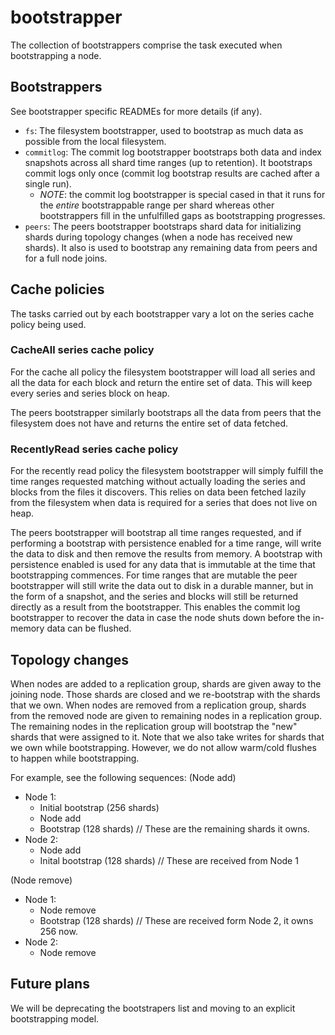 # bootstrapper

The collection of bootstrappers comprise the task executed when bootstrapping a node.

## Bootstrappers

See bootstrapper specific READMEs for more details (if any).
- `fs`: The filesystem bootstrapper, used to bootstrap as much data as possible from the local filesystem.
- `commitlog`: The commit log bootstrapper bootstraps both data and index snapshots across all shard time ranges (up to retention). It bootstraps commit logs only once (commit log bootstrap results are cached after a single run).
  - *NOTE*: the commit log bootstrapper is special cased in that it runs for the *entire* bootstrappable range per shard whereas other bootstrappers fill in the unfulfilled gaps as bootstrapping progresses.
- `peers`: The peers bootstrapper bootstraps shard data for initializing shards during topology changes (when a node has received new shards). It also is used to bootstrap any remaining data from peers and for a full node joins.

## Cache policies

The tasks carried out by each bootstrapper vary a lot on the series cache policy being used.

### CacheAll series cache policy

For the cache all policy the filesystem bootstrapper will load all series and all the data for each block and return the entire set of data. This will keep every series and series block on heap.

The peers bootstrapper similarly bootstraps all the data from peers that the filesystem does not have and returns the entire set of data fetched.

### RecentlyRead series cache policy

For the recently read policy the filesystem bootstrapper will simply fulfill the time ranges requested matching without actually loading the series and blocks from the files it discovers.  This relies on data been fetched lazily from the filesystem when data is required for a series that does not live on heap.

The peers bootstrapper will bootstrap all time ranges requested, and if performing a bootstrap with persistence enabled for a time range, will write the data to disk and then remove the results from memory. A bootstrap with persistence enabled is used for any data that is immutable at the time that bootstrapping commences. For time ranges that are mutable the peer bootstrapper will still write the data out to disk in a durable manner, but in the form of a snapshot, and the series and blocks will still be returned directly as a result from the bootstrapper. This enables the commit log bootstrapper to recover the data in case the node shuts down before the in-memory data can be flushed.

## Topology changes

When nodes are added to a replication group, shards are given away to the joining node. Those shards are closed and we re-bootstrap with the shards that we own.
When nodes are removed from a replication group, shards from the removed node are given to remaining nodes in a replication group. The remaining nodes in the replication group will bootstrap the "new" shards that were assigned to it.
Note that we also take writes for shards that we own while bootstrapping. However, we do not allow warm/cold flushes to happen while bootstrapping.

For example, see the following sequences:
(Node add)
- Node 1:
    - Initial bootstrap (256 shards)
    - Node add
    - Bootstrap (128 shards) // These are the remaining shards it owns.
- Node 2:
    - Node add
    - Inital bootstrap (128 shards) // These are received from Node 1

(Node remove)
- Node 1:
    - Node remove
    - Bootstrap (128 shards) // These are received form Node 2, it owns 256 now.
- Node 2:
    - Node remove

## Future plans

We will be deprecating the bootstrapers list and moving to an explicit bootstrapping model.
